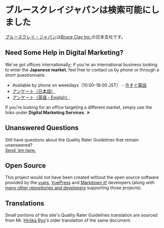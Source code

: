 # ブルースクレイジャパンは検索可能にしました

[ブルースクレイ・ジャパン](https://bruceclay.jpn.com/)は[Bruce Clay Inc.](https://www.bruceclay.com)の日本支社です。

## Need Some Help in Digital Marketing?

We've got offices internationally; if you're an international business looking to enter the **Japanese market**, feel free to contact us by phone or through a short questionnaire.

- Available by phone on weekdays（10:00-18:00 JST） - [今すぐ電話](tel:+81354683860)
- [アンケート（日本語）](https://bruceclay.jpn.com/contact/)
- [アンケート（英語・English）](https://www.bruceclay.com/jp/contactform.htm)

If you're looking for an office targeting a different market, simply use the links under **Digital Marketing Services**. **↗**

## Unanswered Questions

Still have questions about the Quality Rater Guidelines that remain unanswered?  
[Send 'em here.](https://docs.google.com/forms/d/e/1FAIpQLSePiGKAUnHPhNvBQVq8V7CUB83q9H0ahO5X_QsmmolRFfcqMg/viewform?usp=sf_link)

## Open Source

This project would not have been created without the open source software provided by the [vuejs](https://github.com/vuejs), [VuePress](https://github.com/vuepress) and [Markdown it!](https://github.com/markdown-it) developers (along with [many other repositories and developers](https://github.com/thewarrman/qrg-bci/network/dependencies) supporting those projects).

## Translations

Small portions of this site's Quality Rater Guidelines translation are sourced from Mr. [Hirōka Ryo](https://www.suzukikenichi.com/blog/)'s older translation of the same document.
